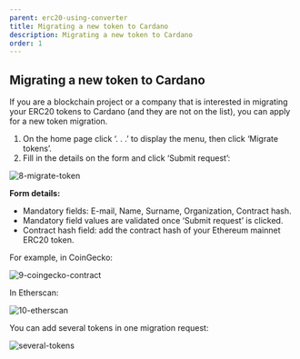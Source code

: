 ```yaml
---
parent: erc20-using-converter
title: Migrating a new token to Cardano
description: Migrating a new token to Cardano
order: 1
---
```


## Migrating a new token to Cardano

If you are a blockchain project or a company that is interested in migrating your ERC20 tokens to Cardano (and they are not on the list), you can apply for a new token migration.

1. On the home page click ‘. . .’ to display the menu, then click ‘Migrate tokens’.
2. Fill in the details on the form and click ‘Submit request’:

![8-migrate-token](https://ucarecdn.com/72716798-0b36-4264-8239-e38651b30ff2/)

**Form details:**

+ Mandatory fields: E-mail, Name, Surname, Organization, Contract hash.
+ Mandatory field values are validated once ‘Submit request’ is clicked.
+ Contract hash field: add the contract hash of your Ethereum mainnet ERC20 token. 

For example, in CoinGecko: 

![9-coingecko-contract](https://ucarecdn.com/8dd55dfc-51dc-4a15-b54a-75167008137a/)

In Etherscan:

![10-etherscan](https://ucarecdn.com/55906960-ec0d-4719-9cae-a7fde405d06a/)

You can add several tokens in one migration request:

![several-tokens](https://ucarecdn.com/c029afb4-bfe2-41f8-a493-09023fe27794/)
